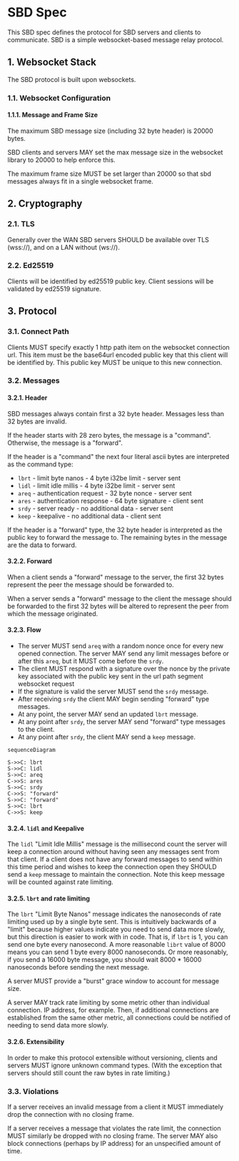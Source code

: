 # SBD Spec

This SBD spec defines the protocol for SBD servers and clients to communicate.
SBD is a simple websocket-based message relay protocol. 

## 1. Websocket Stack

The SBD protocol is built upon websockets.

### 1.1. Websocket Configuration

#### 1.1.1. Message and Frame Size

The maximum SBD message size (including 32 byte header) is 20000 bytes.

SBD clients and servers MAY set the max message size in the websocket library to 20000 to help enforce this.

The maximum frame size MUST be set larger than 20000 so that sbd messages always fit in a single websocket frame.

## 2. Cryptography

### 2.1. TLS

Generally over the WAN SBD servers SHOULD be available over TLS (wss://), and on a LAN without (ws://).

### 2.2. Ed25519

Clients will be identified by ed25519 public key. Client sessions will be validated by ed25519 signature.

## 3. Protocol

### 3.1. Connect Path

Clients MUST specify exactly 1 http path item on the websocket connection url.
This item must be the base64url encoded public key that this client will be identified by.
This public key MUST be unique to this new connection.

### 3.2. Messages

#### 3.2.1. Header

SBD messages always contain first a 32 byte header. Messages less than 32 bytes are invalid.

If the header starts with 28 zero bytes, the message is a "command". Otherwise, the message is a "forward".

If the header is a "command" the next four literal ascii bytes are interpreted as the command type:

- `lbrt` - limit byte nanos - 4 byte i32be limit - server sent
- `lidl` - limit idle millis - 4 byte i32be limit - server sent
- `areq` - authentication request - 32 byte nonce - server sent
- `ares` - authentication response - 64 byte signature - client sent
- `srdy` - server ready - no additional data - server sent
- `keep` - keepalive - no additional data - client sent

If the header is a "forward" type, the 32 byte header is interpreted as the public key to forward the message to.
The remaining bytes in the message are the data to forward.

#### 3.2.2. Forward

When a client sends a "forward" message to the server, the first 32 bytes represent the
peer the message should be forwarded to.

When a server sends a "forward" message to the client the message should be forwarded to
the first 32 bytes will be altered to represent the peer from which the message originated.

#### 3.2.3. Flow

- The server MUST send `areq` with a random nonce once for every new opened connection.
  The server MAY send any limit messages before or after this `areq`, but it MUST come before the `srdy`.
- The client MUST respond with a signature over the nonce by the private key associated with the public key
  sent in the url path segment websocket request
- If the signature is valid the server MUST send the `srdy` message.
- After receiving `srdy` the client MAY begin sending "forward" type messages.
- At any point, the server MAY send an updated `lbrt` message.
- At any point after `srdy`, the server MAY send "forward" type messages to the client.
- At any point after `srdy`, the client MAY send a `keep` message.

```mermaid
sequenceDiagram

S->>C: lbrt
S->>C: lidl
S->>C: areq
C->>S: ares
S->>C: srdy
C->>S: "forward"
S->>C: "forward"
S->>C: lbrt
C->>S: keep
```

#### 3.2.4. `lidl` and Keepalive

The `lidl` "Limit Idle Millis" message is the millisecond count the server will keep a connection around
without having seen any messages sent from that client. If a client does not have any forward messages
to send within this time period and wishes to keep the connection open they SHOULD send a `keep` message
to maintain the connection. Note this keep message will be counted against rate limiting.

#### 3.2.5. `lbrt` and rate limiting

The `lbrt` "Limit Byte Nanos" message indicates the nanoseconds of rate limiting used up by a single byte sent.
This is intuitively backwards of a "limit" because higher values indicate you need to send data more slowly,
but this direction is easier to work with in code. That is, if `lbrt` is 1, you can send one byte every nanosecond.
A more reasonable `librt` value of 8000 means you can send 1 byte every 8000 nanoseconds. Or more reasonably,
if you send a 16000 byte message, you should wait 8000 * 16000 nanoseconds before sending the next message.

A server MUST provide a "burst" grace window to account for message size.

A server MAY track rate limiting by some metric other than individual connection. IP address, for example.
Then, if additional connections are established from the same other metric, all connections could be notified
of needing to send data more slowly.

#### 3.2.6. Extensibility

In order to make this protocol extensible without versioning, clients and servers MUST ignore unknown command types.
(With the exception that servers should still count the raw bytes in rate limiting.)

### 3.3. Violations

If a server receives an invalid message from a client it MUST immediately drop the connection with no closing frame.

If a server receives a message that violates the rate limit, the connection MUST similarly be dropped with no closing frame.
The server MAY also block connections (perhaps by IP address) for an unspecified amount of time.
